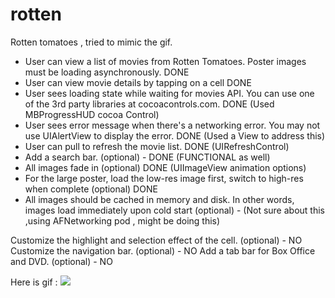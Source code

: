 rotten
======
Rotten tomatoes , tried to mimic the gif. 

- User can view a list of movies from Rotten Tomatoes. Poster images must be loading asynchronously. DONE
- User can view movie details by tapping on a cell DONE
- User sees loading state while waiting for movies API. You can use one of the 3rd party libraries at cocoacontrols.com. DONE
    (Used MBProgressHUD cocoa Control)
- User sees error message when there's a networking error. You may not use UIAlertView to display the error. DONE
    (Used a View to address this)
- User can pull to refresh the movie list. DONE
    (UIRefreshControl)
- Add a search bar. (optional) - DONE (FUNCTIONAL as well)   
- All images fade in (optional) DONE (UIImageView animation options)
- For the large poster, load the low-res image first, switch to high-res when complete (optional) DONE
- All images should be cached in memory and disk. In other words, images load immediately upon cold start (optional) -
  (Not sure about this ,using AFNetworking pod , might be doing this)
  
Customize the highlight and selection effect of the cell. (optional)  - NO
Customize the navigation bar. (optional) - NO
Add a tab bar for Box Office and DVD. (optional) - NO


Here is gif : <img src="https://github.com/cre81ve/rotten/blob/master/rotten_lcap.gif" ></img>
